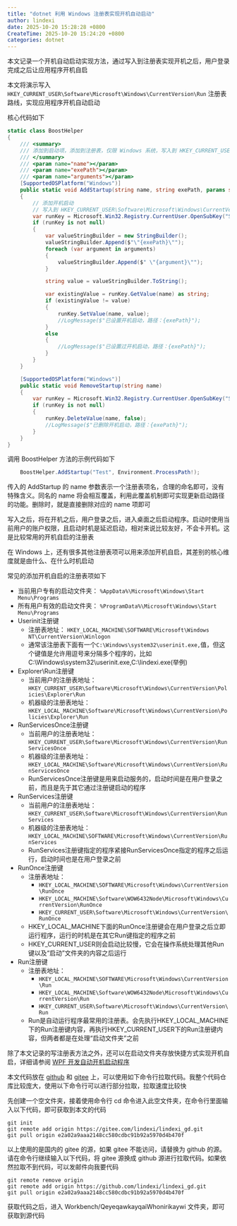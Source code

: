```yaml
---
title: "dotnet 利用 Windows 注册表实现开机自动启动"
author: lindexi
date: 2025-10-20 15:28:28 +0800
CreateTime: 2025-10-20 15:24:20 +0800
categories: dotnet
---
```


本文记录一个开机自动启动实现方法，通过写入到注册表实现开机之后，用户登录完成之后让应用程序开机自启

<!--more-->


<!-- 发布 -->
<!-- 博客 -->

本文将演示写入 `HKEY_CURRENT_USER\Software\Microsoft\Windows\CurrentVersion\Run` 注册表路线，实现应用程序开机自动启动

核心代码如下

```csharp
static class BoostHelper
{
    /// <summary>
    /// 添加到启动项，添加到注册表，仅限 Windows 系统，写入到 HKEY_CURRENT_USER\Software\Microsoft\Windows\CurrentVersion\Run 里，实现开机启动
    /// </summary>
    /// <param name="name"></param>
    /// <param name="exePath"></param>
    /// <param name="arguments"></param>
    [SupportedOSPlatform("Windows")]
    public static void AddStartup(string name, string exePath, params string[] arguments)
    {
        // 添加开机启动
        // 写入到 HKEY_CURRENT_USER\Software\Microsoft\Windows\CurrentVersion\Run 里
        var runKey = Microsoft.Win32.Registry.CurrentUser.OpenSubKey("Software\\Microsoft\\Windows\\CurrentVersion\\Run", true);
        if (runKey is not null)
        {
            var valueStringBuilder = new StringBuilder();
            valueStringBuilder.Append($"\"{exePath}\"");
            foreach (var argument in arguments)
            {
                valueStringBuilder.Append($" \"{argument}\"");
            }

            string value = valueStringBuilder.ToString();

            var existingValue = runKey.GetValue(name) as string;
            if (existingValue != value)
            {
                runKey.SetValue(name, value);
                //LogMessage($"已设置开机启动，路径：{exePath}");
            }
            else
            {
                //LogMessage($"已设置过开机启动，路径：{exePath}");
            }
        }
    }

    [SupportedOSPlatform("Windows")]
    public static void RemoveStartup(string name)
    {
        var runKey = Microsoft.Win32.Registry.CurrentUser.OpenSubKey("Software\\Microsoft\\Windows\\CurrentVersion\\Run", true);
        if (runKey is not null)
        {
            runKey.DeleteValue(name, false);
            //LogMessage($"已删除开机启动，路径：{exePath}");
        }
    }
}
```

调用 BoostHelper 方法的示例代码如下

```csharp
    BoostHelper.AddStartup("Test", Environment.ProcessPath!);
```

传入的 AddStartup 的 name 参数表示一个注册表项名，合理的命名即可，没有特殊含义。同名的 name 将会相互覆盖，利用此覆盖机制即可实现更新启动路径的功能。删除时，就是直接删除对应的 name 项即可

写入之后，将在开机之后，用户登录之后，进入桌面之后启动程序。启动时使用当前用户的账户权限，且启动时机是延迟启动，相对来说比较友好，不会卡开机。这是比较常用的开机自启的注册表

在 Windows 上，还有很多其他注册表项可以用来添加开机自启，其差别的核心维度就是由什么、在什么时机启动

常见的添加开机自启的注册表项如下

- 当前用户专有的启动文件夹： `%AppData%\Microsoft\Windows\Start Menu\Programs`
- 所有用户有效的启动文件夹： `%ProgramData%\Microsoft\Windows\Start Menu\Programs`
- Userinit注册键
  - 注册表地址： `HKEY_LOCAL_MACHINE\SOFTWARE\Microsoft\Windows NT\CurrentVersion\Winlogon`
  - 通常该注册表下面有一个`C:\Windows\system32\userinit.exe,`值，但这个键值是允许用逗号来分隔多个程序的，比如 C:\Windows\system32\userinit.exe,C:\lindexi.exe(举例)
- Explorer\Run注册键
  - 当前用户的注册表地址：`HKEY_CURRENT_USER\Software\Microsoft\Windows\CurrentVersion\Policies\Explorer\Run`
  - 机器级的注册表地址：`HKEY_LOCAL_MACHINE\Software\Microsoft\Windows\CurrentVersion\Policies\Explorer\Run`
- RunServicesOnce注册键
  - 当前用户的注册表地址：`HKEY_CURRENT_USER\Software\Microsoft\Windows\CurrentVersion\RunServicesOnce`
  - 机器级的注册表地址：`HKEY_LOCAL_MACHINE\Software\Microsoft\Windows\CurrentVersion\RunServicesOnce`
  - RunServicesOnce注册键是用来启动服务的，启动时间是在用户登录之前，而且是先于其它通过注册键启动的程序
- RunServices注册键
  - 当前用户的注册表地址：`HKEY_CURRENT_USER\Software\Microsoft\Windows\CurrentVersion\RunServices`
  - 机器级的注册表地址：`HKEY_LOCAL_MACHINE\SOFTWARE\Microsoft\Windows\CurrentVersion\RunServices`
  - RunServices注册键指定的程序紧接RunServicesOnce指定的程序之后运行，启动时间也是在用户登录之前
- RunOnce注册键
  - 注册表地址：
    - `HKEY_LOCAL_MACHINE\SOFTWARE\Microsoft\Windows\CurrentVersion\RunOnce`
    - `HKEY_LOCAL_MACHINE\Software\WOW6432Node\Microsoft\Windows\CurrentVersion\RunOnce`
    - `HKEY_CURRENT_USER\Software\Microsoft\Windows\CurrentVersion\RunOnce`
  - HKEY_LOCAL_MACHINE下面的RunOnce注册键会在用户登录之后立即运行程序，运行的时机是在其它Run键指定的程序之前
  - HKEY_CURRENT_USER则会启动比较慢，它会在操作系统处理其他Run键以及“启动”文件夹的内容之后运行
- Run注册键
  - 注册表地址：
    - `HKEY_LOCAL_MACHINE\SOFTWARE\Microsoft\Windows\CurrentVersion\Run`
    - `HKEY_LOCAL_MACHINE\Software\WOW6432Node\Microsoft\Windows\CurrentVersion\Run`
    - `HKEY_CURRENT_USER\Software\Microsoft\Windows\CurrentVersion\Run`
  - Run是自动运行程序最常用的注册表。会先执行HKEY_LOCAL_MACHINE下的Run注册键内容，再执行HKEY_CURRENT_USER下的Run注册键内容，但两者都是在处理“启动文件夹”之前

除了本文记录的写注册表方法之外，还可以在启动文件夹存放快捷方式实现开机自启，详细请参阅 [WPF 开发自动开机启动程序](https://blog.lindexi.com/post/WPF-%E5%BC%80%E5%8F%91%E8%87%AA%E5%8A%A8%E5%BC%80%E6%9C%BA%E5%90%AF%E5%8A%A8%E7%A8%8B%E5%BA%8F.html )

本文代码放在 [github](https://github.com/lindexi/lindexi_gd/tree/e2a02a9aaa2148cc580cdbc91b92a5970d4b470f/Workbench/QeyeqawkayqaiWhonirikaywi) 和 [gitee](https://gitee.com/lindexi/lindexi_gd/tree/e2a02a9aaa2148cc580cdbc91b92a5970d4b470f/Workbench/QeyeqawkayqaiWhonirikaywi) 上，可以使用如下命令行拉取代码。我整个代码仓库比较庞大，使用以下命令行可以进行部分拉取，拉取速度比较快

先创建一个空文件夹，接着使用命令行 cd 命令进入此空文件夹，在命令行里面输入以下代码，即可获取到本文的代码

```
git init
git remote add origin https://gitee.com/lindexi/lindexi_gd.git
git pull origin e2a02a9aaa2148cc580cdbc91b92a5970d4b470f
```

以上使用的是国内的 gitee 的源，如果 gitee 不能访问，请替换为 github 的源。请在命令行继续输入以下代码，将 gitee 源换成 github 源进行拉取代码。如果依然拉取不到代码，可以发邮件向我要代码

```
git remote remove origin
git remote add origin https://github.com/lindexi/lindexi_gd.git
git pull origin e2a02a9aaa2148cc580cdbc91b92a5970d4b470f
```

获取代码之后，进入 Workbench/QeyeqawkayqaiWhonirikaywi 文件夹，即可获取到源代码
